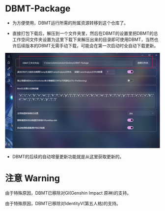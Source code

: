 # DBMT-Package

- 为方便使用，DBMT运行所需的附属资源转移到这个仓库了。

- 直接打包下载后，解压到一个文件夹里，然后在DBMT的设置里把DBMT的总工作空间文件夹设置为这里下载下来解压出来的目录即可使用DBMT，当然也许后续版本的DBMT无需手动下载，可能会在第一次启动时全自动下载更新。

![alt text](image.png)

- DBMT的后续的自动增量更新功能就是从这里获取更新的。

# 注意 Warning

由于特殊原因，DBMT已移除对GI(Genshin Impact 原神)的支持。

由于特殊原因，DBMT已移除对IdentityV(第五人格)的支持。

